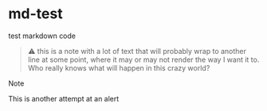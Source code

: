 # md-test
test markdown code

> :warning: this is a note with a lot of text that will probably wrap to another line at some point, where it may or may not render the way I want it to.  Who really knows what will happen in this crazy world?

> [!NOTE]
> This is another attempt at an alert

